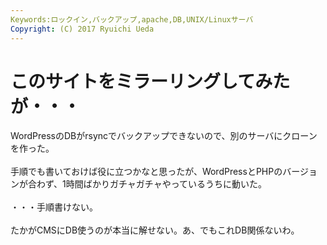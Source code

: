 ```yaml
---
Keywords:ロックイン,バックアップ,apache,DB,UNIX/Linuxサーバ
Copyright: (C) 2017 Ryuichi Ueda
---
```


# このサイトをミラーリングしてみたが・・・
WordPressのDBがrsyncでバックアップできないので、別のサーバにクローンを作った。<br />
<br />
手順でも書いておけば役に立つかなと思ったが、WordPressとPHPのバージョンが合わず、1時間ばかりガチャガチャやっているうちに動いた。<br />
<br />
・・・手順書けない。<br />
<br />
たかがCMSにDB使うのが本当に解せない。あ、でもこれDB関係ないわ。
